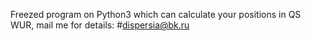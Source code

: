 Freezed program on Python3 which can calculate your positions in QS WUR,
mail me for details: #dispersia@bk.ru
